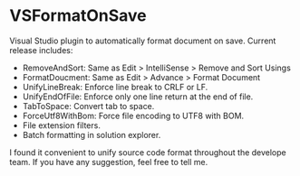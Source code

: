 # VSFormatOnSave

Visual Studio plugin to automatically format document on save. Current release includes:
* RemoveAndSort: Same as Edit > IntelliSense > Remove and Sort Usings
* FormatDoucment: Same as Edit > Advance > Format Document
* UnifyLineBreak: Enforce line break to CRLF or LF.
* UnifyEndOfFile: Enforce only one line return at the end of file.
* TabToSpace: Convert tab to space.
* ForceUtf8WithBom: Force file encoding to UTF8 with BOM.
* File extension filters.
* Batch formatting in solution explorer.

I found it convenient to unify source code format throughout the develope team. If you have any suggestion, feel free to tell me.
